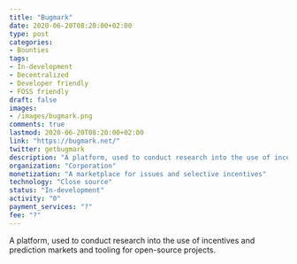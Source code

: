 ```yaml
---
title: "Bugmark"
date: 2020-06-20T08:20:00+02:00
type: post
categories:
- Bounties
tags:
- In-development
- Decentralized
- Developer friendly
- FOSS friendly
draft: false
images:
- /images/bugmark.png
comments: true
lastmod: 2020-06-20T08:20:00+02:00
link: "https://bugmark.net/"
twitter: getbugmark
description: "A platform, used to conduct research into the use of incentives and prediction markets and tooling for open-source projects."
organization: "Corporation"
monetization: "A marketplace for issues and selective incentives"
technology: "Close source"
status: "In-development"
activity: "0"
payment_services: "?"
fee: "?"
---
```


A platform, used to conduct research into the use of incentives and prediction markets and tooling for open-source projects. <!--more-->

